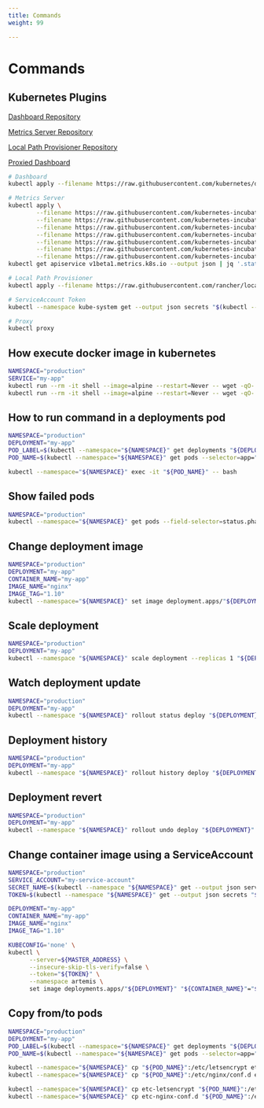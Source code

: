 ```yaml
---
title: Commands
weight: 99

---
```


# Commands

## Kubernetes Plugins

[Dashboard Repository](https://github.com/kubernetes/dashboard)

[Metrics Server Repository](https://github.com/kubernetes-incubator/metrics-server)

[Local Path Provisioner Repository](https://github.com/rancher/local-path-provisioner)

[Proxied Dashboard](http://localhost:8001/api/v1/namespaces/kubernetes-dashboard/services/https:kubernetes-dashboard:/proxy/)

```bash
# Dashboard
kubectl apply --filename https://raw.githubusercontent.com/kubernetes/dashboard/v2.0.0-beta3/aio/deploy/recommended.yaml

# Metrics Server
kubectl apply \
        --filename https://raw.githubusercontent.com/kubernetes-incubator/metrics-server/v0.3.3/deploy/1.8%2B/aggregated-metrics-reader.yaml \
        --filename https://raw.githubusercontent.com/kubernetes-incubator/metrics-server/v0.3.3/deploy/1.8%2B/auth-delegator.yaml \
        --filename https://raw.githubusercontent.com/kubernetes-incubator/metrics-server/v0.3.3/deploy/1.8%2B/auth-reader.yaml \
        --filename https://raw.githubusercontent.com/kubernetes-incubator/metrics-server/v0.3.3/deploy/1.8%2B/metrics-apiservice.yaml \
        --filename https://raw.githubusercontent.com/kubernetes-incubator/metrics-server/v0.3.3/deploy/1.8%2B/metrics-server-deployment.yaml \
        --filename https://raw.githubusercontent.com/kubernetes-incubator/metrics-server/v0.3.3/deploy/1.8%2B/metrics-server-service.yaml \
        --filename https://raw.githubusercontent.com/kubernetes-incubator/metrics-server/v0.3.3/deploy/1.8%2B/resource-reader.yaml
kubectl get apiservice v1beta1.metrics.k8s.io --output json | jq '.status.conditions[]'

# Local Path Provisioner
kubectl apply --filename https://raw.githubusercontent.com/rancher/local-path-provisioner/v0.0.9/deploy/local-path-storage.yaml

# ServiceAccount Token
kubectl --namespace kube-system get --output json secrets "$(kubectl --namespace kube-system get --output json serviceaccounts default | jq --raw-output '.secrets[0].name')" | jq --raw-output '.data.token' | base64 --decode

# Proxy
kubectl proxy
```

## How execute docker image in kubernetes

```bash
NAMESPACE="production"
SERVICE="my-app"
kubectl run --rm -it shell --image=alpine --restart=Never -- wget -qO- http://${SERVICE}.${NAMESPACE}.svc.cluster.local
kubectl run --rm -it shell --image=alpine --restart=Never -- wget -qO- https://www.google.com
```

## How to run command in a deployments pod

```bash
NAMESPACE="production"
DEPLOYMENT="my-app"
POD_LABEL=$(kubectl --namespace="${NAMESPACE}" get deployments "${DEPLOYMENT}" --output=jsonpath='{.spec.template.metadata.labels.app}')
POD_NAME=$(kubectl --namespace="${NAMESPACE}" get pods --selector=app="${POD_LABEL}" --output=jsonpath='{.items[0].metadata.name}')

kubectl --namespace="${NAMESPACE}" exec -it "${POD_NAME}" -- bash
```

## Show failed pods

```bash
NAMESPACE="production"
kubectl --namespace="${NAMESPACE}" get pods --field-selector=status.phase=Failed
```

## Change deployment image

```bash
NAMESPACE="production"
DEPLOYMENT="my-app"
CONTAINER_NAME="my-app"
IMAGE_NAME="nginx"
IMAGE_TAG="1.10"
kubectl --namespace="${NAMESPACE}" set image deployment.apps/"${DEPLOYMENT}" "${CONTAINER_NAME}"="${IMAGE_NAME}:${IMAGE_TAG}"
```

## Scale deployment

```bash
NAMESPACE="production"
DEPLOYMENT="my-app"
kubectl --namespace "${NAMESPACE}" scale deployment --replicas 1 "${DEPLOYMENT}"
```

## Watch deployment update

```bash
NAMESPACE="production"
DEPLOYMENT="my-app"
kubectl --namespace "${NAMESPACE}" rollout status deploy "${DEPLOYMENT}"
```

## Deployment history

```bash
NAMESPACE="production"
DEPLOYMENT="my-app"
kubectl --namespace "${NAMESPACE}" rollout history deploy "${DEPLOYMENT}"
```

## Deployment revert

```bash
NAMESPACE="production"
DEPLOYMENT="my-app"
kubectl --namespace "${NAMESPACE}" rollout undo deploy "${DEPLOYMENT}"
```

## Change container image using a ServiceAccount

```bash
NAMESPACE="production"
SERVICE_ACCOUNT="my-service-account"
SECRET_NAME=$(kubectl --namespace "${NAMESPACE}" get --output json serviceaccounts "${SERVICE_ACCOUNT}" | jq --raw-output '.secrets[0].name')
TOKEN=$(kubectl --namespace "${NAMESPACE}" get --output json secrets "${SECRET_NAME}" | jq --raw-output '.data.token' | base64 --decode)

DEPLOYMENT="my-app"
CONTAINER_NAME="my-app"
IMAGE_NAME="nginx"
IMAGE_TAG="1.10"

KUBECONFIG='none' \
kubectl \
      --server=${MASTER_ADDRESS} \
      --insecure-skip-tls-verify=false \
      --token="${TOKEN}" \
      --namespace artemis \
      set image deployments.apps/"${DEPLOYMENT}" "${CONTAINER_NAME}"="${IMAGE_NAME}:${IMAGE_TAG}"
```

## Copy from/to pods

```bash
NAMESPACE="production"
DEPLOYMENT="my-app"
POD_LABEL=$(kubectl --namespace="${NAMESPACE}" get deployments "${DEPLOYMENT}" --output=jsonpath='{.spec.template.metadata.labels.app}')
POD_NAME=$(kubectl --namespace="${NAMESPACE}" get pods --selector=app="${POD_LABEL}" --output=jsonpath='{.items[0].metadata.name}')

kubectl --namespace="${NAMESPACE}" cp "${POD_NAME}":/etc/letsencrypt etc-letsencrypt
kubectl --namespace="${NAMESPACE}" cp "${POD_NAME}":/etc/nginx/conf.d etc-nginx-conf.d

kubectl --namespace="${NAMESPACE}" cp etc-letsencrypt "${POD_NAME}":/etc/letsencrypt
kubectl --namespace="${NAMESPACE}" cp etc-nginx-conf.d "${POD_NAME}":/etc/nginx/conf.d
```

